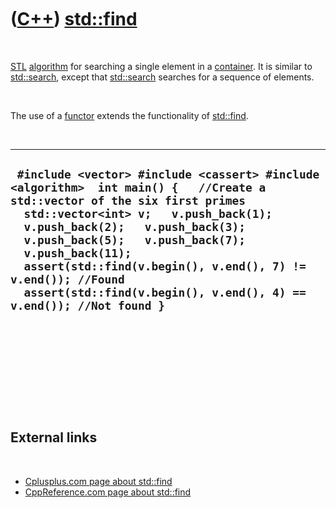 
 

 

 

 

 

([C++](Cpp.md)) [std::find](CppFind.md)
=========================================

 

[STL](CppStl.md) [algorithm](CppAlgorithm.md) for searching a single
element in a [container](CppContainer.md). It is similar to
[std::search](CppSearch.md), except that [std::search](CppSearch.md)
searches for a sequence of elements.

 

The use of a [functor](CppFunctor.md) extends the functionality of
[std::find](CppFind.md).

 

  ----------------------------------------------------------------------------------------------------------------------------------------------------------------------------------------------------------------------------------------------------------------------------------------------------------------------------------------------------------------------------------------------------
  ` #include <vector> #include <cassert> #include <algorithm>  int main() {   //Create a std::vector of the six first primes   std::vector<int> v;   v.push_back(1);   v.push_back(2);   v.push_back(3);   v.push_back(5);   v.push_back(7);   v.push_back(11);   assert(std::find(v.begin(), v.end(), 7) != v.end()); //Found   assert(std::find(v.begin(), v.end(), 4) == v.end()); //Not found }`
  ----------------------------------------------------------------------------------------------------------------------------------------------------------------------------------------------------------------------------------------------------------------------------------------------------------------------------------------------------------------------------------------------------

 

 

 

 

 

External links
--------------

 

-   [Cplusplus.com page about
    std::find](http://www.cplusplus.com/reference/string/string/find)
-   [CppReference.com page about
    std::find](http://www.cppreference.com/wiki/stl/algorithm/find)

 

 

 

 

 

 

